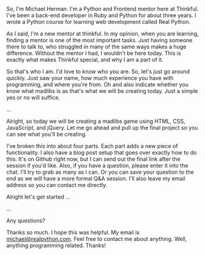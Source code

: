 So, I'm Michael Herman. I'm a Python and Frontend mentor here at Thinkful. I've been a back-end developer in Ruby and Python for about three years. I wrote a Python course for learning web development called Real Python.

As I said, I'm a new mentor at thinkful. In my opinion, when you are learning, finding a mentor is one of the most important tasks. Just having someone there to talk to, who struggled in many of the same ways makes a huge difference. Without the mentor I had, I wouldn't be here today. This is exactly what makes Thinkful special, and why I am a part of it.

So that's who I am. I'd love to know who you are. So, let's just go around quickly. Just saw your name, how much experience you have with programming, and where you're from. Oh and also indicate whether you know what madlibs is as that's what we will be creating today. Just a simple yes or no will suffice. 

...

Alright, so today we will be creating a madlibs game using HTML, CSS, JavaScript, and jQuery. Let me go ahead and pull up the final project so you can see what you'll be creating.

I've broken this into about four parts. Each part adds a new piece of functionality. I also have a blog post setup that goes over exactly how to do this. It's on Github right now, but I can send out the final link after the session if you'd like. Also, if you have a question, please enter it into the chat. I'll try to grab as many as I can. Or you can save your question to the end as we will have a more formal Q&A session. I'll also leave my email address so you can contact me directly.

Alright let's get started ...

...

Any questions?

Thanks so much. I hope this was helpful. My email is michael@realpython.com. Feel free to contact me about anything. Well, anything programming related. Thanks!

